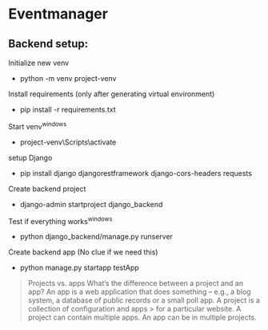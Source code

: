 # Eventmanager


## Backend setup:

Initialize new venv
- python -m venv project-venv

Install requirements (only after generating virtual environment)
- pip install -r requirements.txt

Start venv<sup>windows</sup>
- project-venv\Scripts\activate

setup Django
- pip install django djangorestframework django-cors-headers requests

Create backend project
- django-admin startproject django_backend

Test if everything works<sup>windows</sup>
- python django_backend/manage.py runserver

Create backend app (No clue if we need this)
- python manage.py startapp testApp

> Projects vs. apps
> What’s the difference between a project and an app? An app is a web application that does something – e.g., a blog system, a database of public records or a small poll app. A project is a collection of configuration and apps > for a particular website. A project can contain multiple apps. An app can be in multiple projects.